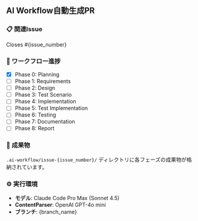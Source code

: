 ## AI Workflow自動生成PR

### 📋 関連Issue
Closes #{issue_number}

### 🔄 ワークフロー進捗

- [x] Phase 0: Planning
- [ ] Phase 1: Requirements
- [ ] Phase 2: Design
- [ ] Phase 3: Test Scenario
- [ ] Phase 4: Implementation
- [ ] Phase 5: Test Implementation
- [ ] Phase 6: Testing
- [ ] Phase 7: Documentation
- [ ] Phase 8: Report

### 📁 成果物

`.ai-workflow/issue-{issue_number}/` ディレクトリに各フェーズの成果物が格納されています。

### ⚙️ 実行環境

- **モデル**: Claude Code Pro Max (Sonnet 4.5)
- **ContentParser**: OpenAI GPT-4o mini
- **ブランチ**: {branch_name}
